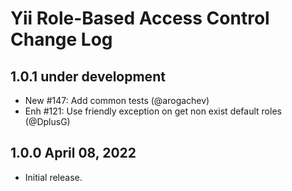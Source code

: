 # Yii Role-Based Access Control Change Log

## 1.0.1 under development

- New #147: Add common tests (@arogachev)
- Enh #121: Use friendly exception on get non exist default roles (@DplusG)

## 1.0.0 April 08, 2022

- Initial release.
